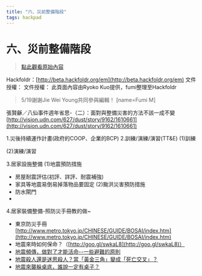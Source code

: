 ```yaml
---
title: "六、災前整備階段"
tags: hackpad
---
```


# 六、災前整備階段

> [點此觀看原始內容](https://g0v.hackpad.tw/e8p5nB6tz85)


Hackfoldr：[http://beta.hackfoldr.org/em](http://beta.hackfoldr.org/em)
文件授權：
文件授權：
此頁面內容由Ryoko Kuo提供，fumi整理至Hackfoldr
> 5/19謝謝Jie Wei Young共同參與編輯！
> [name=Fumi M]


張賢龢／八仙事件週年省思-（二）：面對與整備災害的方法不該一成不變
[http://vision.udn.com/627/dust/story/9162/1610661](http://vision.udn.com/627/dust/story/9162/1610661)

1.災後持續運作計畫(政府的COOP、企業的BCP)
2.訓練/演練/演習(TT&E)
(1)訓練

(2)演練/演習

3.居家設施整備
(1)地震預防措施
- 房屋耐震評估(初評、詳評、耐震補強)
- 家具等地震易倒易掉落物品要固定
(2)颱洪災害預防措施
- 防水閘門
-
4.居家裝備整備-照防災手冊教的做~
- 東京防災手冊[http://www.metro.tokyo.jp/CHINESE/GUIDE/BOSAI/index.htm](http://www.metro.tokyo.jp/CHINESE/GUIDE/BOSAI/index.htm)
- 地震來時如何保命？（[http://goo.gl/swkaL8](http://goo.gl/swkaL8)）
- [地震頻傳，做對了才能活命--一些避難的原則](https://www.facebook.com/notes/jieh-jiuh-wang/%E5%9C%B0%E9%9C%87%E9%A0%BB%E5%82%B3%E5%81%9A%E5%B0%8D%E4%BA%86%E6%89%8D%E8%83%BD%E6%B4%BB%E5%91%BD-%E4%B8%80%E4%BA%9B%E9%81%BF%E9%9B%A3%E7%9A%84%E5%8E%9F%E5%89%87/469478229789509?pnref=story)
- [地震殺人還是迷思殺人？當「黃金三角」變成「死亡交叉」？](http://urzas731119.blogspot.tw/2015/04/blog-post_28.html)
- [地震來襲躲桌底，誰說一定有桌子？](http://urzas731119.blogspot.tw/2016/02/blog-post.html)


